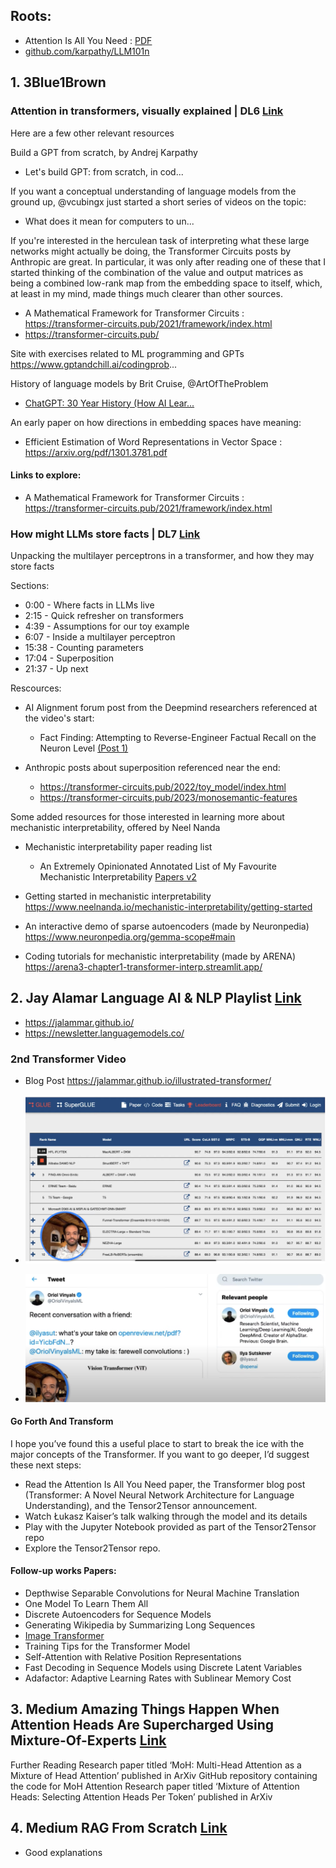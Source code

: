 ## Roots:

- Attention Is All You Need : [PDF](nn-zero-to-hero/lectures/11.Attention-All-You-Need.pdf)
- [github.com/karpathy/LLM101n](https://github.com/karpathy/LLM101n)


## 1. 3Blue1Brown 

### Attention in transformers, visually explained | DL6 [Link](https://www.youtube.com/watch?v=eMlx5fFNoYc&t=269s)


Here are a few other relevant resources

Build a GPT from scratch, by Andrej Karpathy
- Let's build GPT: from scratch, in cod...  

If you want a conceptual understanding of language models from the ground up, @vcubingx just started a short series of videos on the topic:
- What does it mean for computers to un...  

If you're interested in the herculean task of interpreting what these large networks might actually be doing, the Transformer Circuits posts by Anthropic are great. In particular, it was only after reading one of these that I started thinking of the combination of the value and output matrices as being a combined low-rank map from the embedding space to itself, which, at least in my mind, made things much clearer than other sources.
-  A Mathematical Framework for Transformer Circuits : https://transformer-circuits.pub/2021/framework/index.html
- https://transformer-circuits.pub/


Site with exercises related to ML programming and GPTs
https://www.gptandchill.ai/codingprob...

History of language models by Brit Cruise,  @ArtOfTheProblem  
- [ChatGPT: 30 Year History (How AI Lear...  ](https://www.youtube.com/watch?v=OFS90-FX6pg)


An early paper on how directions in embedding spaces have meaning:
- Efficient Estimation of Word Representations in
Vector Space : https://arxiv.org/pdf/1301.3781.pdf


#### Links to explore:

- A Mathematical Framework for Transformer Circuits : https://transformer-circuits.pub/2021/framework/index.html


### How might LLMs store facts | DL7 [Link](https://www.youtube.com/watch?v=9-Jl0dxWQs8&list=PLZHQObOWTQDNU6R1_67000Dx_ZCJB-3pi&index=8)

Unpacking the multilayer perceptrons in a transformer, and how they may store facts

Sections:
* 0:00 - Where facts in LLMs live
* 2:15 - Quick refresher on transformers
* 4:39 - Assumptions for our toy example
* 6:07 - Inside a multilayer perceptron
* 15:38 - Counting parameters
* 17:04 - Superposition
* 21:37 - Up next


Rescources: 
- AI Alignment forum post from the Deepmind researchers referenced at the video's start:
  - Fact Finding: Attempting to Reverse-Engineer Factual Recall on the Neuron Level [(Post 1)](https://www.alignmentforum.org/posts/iGuwZTHWb6DFY3sKB/fact-finding-attempting-to-reverse-engineer-factual-recall)

- Anthropic posts about superposition referenced near the end:
  - https://transformer-circuits.pub/2022/toy_model/index.html 
  - https://transformer-circuits.pub/2023/monosemantic-features


Some added resources for those interested in learning more about mechanistic interpretability, offered by Neel Nanda

- Mechanistic interpretability paper reading list
    - An Extremely Opinionated Annotated List of My Favourite Mechanistic Interpretability [Papers v2](https://www.alignmentforum.org/posts/NfFST5Mio7BCAQHPA/an-extremely-opinionated-annotated-list-of-my-favourite)

- Getting started in mechanistic interpretability
https://www.neelnanda.io/mechanistic-interpretability/getting-started 

- An interactive demo of sparse autoencoders (made by Neuronpedia)
https://www.neuronpedia.org/gemma-scope#main

- Coding tutorials for mechanistic interpretability (made by ARENA)
https://arena3-chapter1-transformer-interp.streamlit.app/


## 2. Jay Alamar Language AI & NLP Playlist [Link](https://www.youtube.com/playlist?list=PLTx9yCaDlo1UlgZiSgEjq86Zvbo2yC87d)

- https://jalammar.github.io/
- https://newsletter.languagemodels.co/ 

### 2nd Transformer Video

- Blog Post https://jalammar.github.io/illustrated-transformer/
  
- ![alt text](image-1.png)
- ![alt text](image-2.png)



#### Go Forth And Transform
I hope you’ve found this a useful place to start to break the ice with the major concepts of the Transformer. If you want to go deeper, I’d suggest these next steps:

- Read the Attention Is All You Need paper, the Transformer blog post (Transformer: A Novel Neural Network Architecture for Language Understanding), and the Tensor2Tensor announcement.
- Watch Łukasz Kaiser’s talk walking through the model and its details
- Play with the Jupyter Notebook provided as part of the Tensor2Tensor repo
- Explore the Tensor2Tensor repo.

#### Follow-up works Papers:

- Depthwise Separable Convolutions for Neural Machine Translation
- One Model To Learn Them All
- Discrete Autoencoders for Sequence Models
- Generating Wikipedia by Summarizing Long Sequences
- [Image Transformer](https://arxiv.org/abs/1802.05751)
- Training Tips for the Transformer Model
- Self-Attention with Relative Position Representations
- Fast Decoding in Sequence Models using Discrete Latent Variables
- Adafactor: Adaptive Learning Rates with Sublinear Memory Cost



## 3. Medium Amazing Things Happen When Attention Heads Are Supercharged Using Mixture-Of-Experts [Link](https://levelup.gitconnected.com/amazing-things-happen-when-attention-heads-are-supercharged-using-mixture-of-experts-b55a6b9a0ac8)


Further Reading
Research paper titled ‘MoH: Multi-Head Attention as a Mixture of Head Attention’ published in ArXiv
GitHub repository containing the code for MoH Attention
Research paper titled ‘Mixture of Attention Heads: Selecting Attention Heads Per Token’ published in ArXiv


## 4. Medium RAG From Scratch [Link](https://pub.towardsai.net/rag-from-scratch-66c5eff02482)
- Good explanations